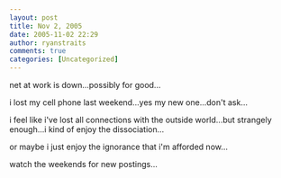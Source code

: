 ```yaml
---
layout: post
title: Nov 2, 2005
date: 2005-11-02 22:29
author: ryanstraits
comments: true
categories: [Uncategorized]
---
```

net at work is down...possibly for good...

i lost my cell phone last weekend...yes my new one...don't ask...

i feel like i've lost all connections with the outside world...but strangely enough...i kind of enjoy the dissociation...

or maybe i just enjoy the ignorance that i'm afforded now...

watch the weekends for new postings...
